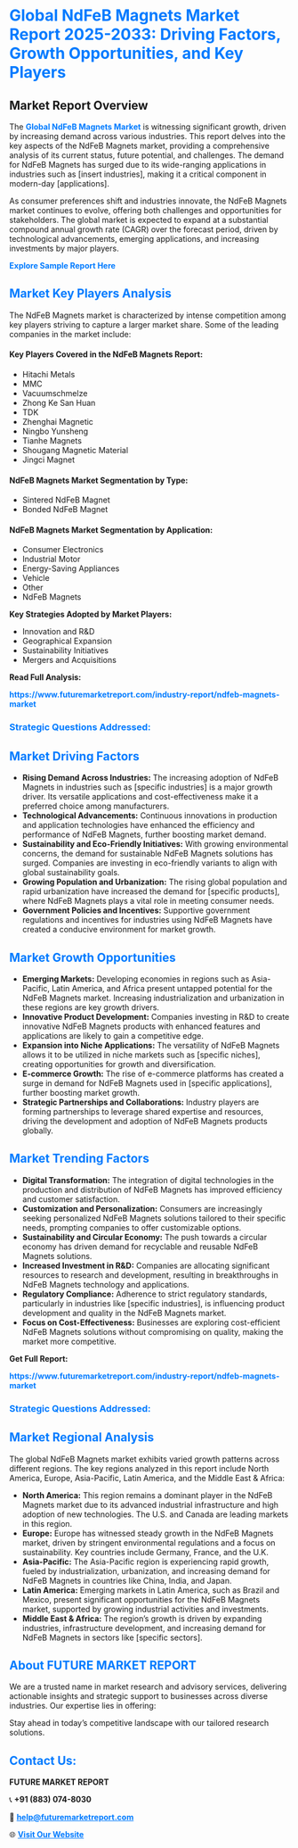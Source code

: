 <h1 style="color: #007BFF;">Global NdFeB Magnets Market Report 2025-2033: Driving Factors, Growth Opportunities, and Key Players</h1>

<section id="overview">
<h2>Market Report Overview</h2>
<p>The <a href="https://www.futuremarketreport.com/industry-report/ndfeb-magnets-market" style="color: #007BFF; text-decoration: none;"><strong>Global NdFeB Magnets Market</strong></a> is witnessing significant growth, driven by increasing demand across various industries. This report delves into the key aspects of the NdFeB Magnets market, providing a comprehensive analysis of its current status, future potential, and challenges. The demand for NdFeB Magnets has surged due to its wide-ranging applications in industries such as [insert industries], making it a critical component in modern-day [applications].</p>
<p>As consumer preferences shift and industries innovate, the NdFeB Magnets market continues to evolve, offering both challenges and opportunities for stakeholders. The global market is expected to expand at a substantial compound annual growth rate (CAGR) over the forecast period, driven by technological advancements, emerging applications, and increasing investments by major players.</p>
</section>

<section id="overview">
<p><a href="https://www.futuremarketreport.com/request-sample/reportId=111632" style="color: #007BFF; text-decoration: none;"><strong>Explore Sample Report Here</strong></a></p>
</section>

<section id="key-players">
<h2 style="color: #007BFF;">Market Key Players Analysis</h2>
<p>The NdFeB Magnets market is characterized by intense competition among key players striving to capture a larger market share. Some of the leading companies in the market include:</p>
<h4>Key Players Covered in the NdFeB Magnets Report:</h4>
<ul><li>Hitachi Metals</li><li>MMC</li><li>Vacuumschmelze</li><li>Zhong Ke San Huan</li><li>TDK</li><li>Zhenghai Magnetic</li><li>Ningbo Yunsheng</li><li>Tianhe Magnets</li><li>Shougang Magnetic Material</li><li>Jingci Magnet</li></ul>
<h4>NdFeB Magnets Market Segmentation by Type:</h4>
<ul><li>Sintered NdFeB Magnet</li><li>Bonded NdFeB Magnet</li></ul>

<h4>NdFeB Magnets Market Segmentation by Application:</h4>
<ul><li>Consumer Electronics</li><li>Industrial Motor</li><li>Energy-Saving Appliances</li><li>Vehicle</li><li>Other</li><li>NdFeB Magnets</li></ul>
<p><strong>Key Strategies Adopted by Market Players:</strong></p>
<ul>
<li>Innovation and R&D</li>
<li>Geographical Expansion</li>
<li>Sustainability Initiatives</li>
<li>Mergers and Acquisitions</li>
</ul>
</section>

<section>
<p><strong>Read Full Analysis: </strong></p><a href="https://www.futuremarketreport.com/industry-report/ndfeb-magnets-market" style="color: #007BFF; text-decoration: none;"><strong>https://www.futuremarketreport.com/industry-report/ndfeb-magnets-market</strong></a>
<h3 style="color: #007BFF;">Strategic Questions Addressed:</h3>
</section>

<section id="driving-factors">
<h2 style="color: #007BFF;">Market Driving Factors</h2>
<ul>
<li><strong>Rising Demand Across Industries:</strong> The increasing adoption of NdFeB Magnets in industries such as [specific industries] is a major growth driver. Its versatile applications and cost-effectiveness make it a preferred choice among manufacturers.</li>
<li><strong>Technological Advancements:</strong> Continuous innovations in production and application technologies have enhanced the efficiency and performance of NdFeB Magnets, further boosting market demand.</li>
<li><strong>Sustainability and Eco-Friendly Initiatives:</strong> With growing environmental concerns, the demand for sustainable NdFeB Magnets solutions has surged. Companies are investing in eco-friendly variants to align with global sustainability goals.</li>
<li><strong>Growing Population and Urbanization:</strong> The rising global population and rapid urbanization have increased the demand for [specific products], where NdFeB Magnets plays a vital role in meeting consumer needs.</li>
<li><strong>Government Policies and Incentives:</strong> Supportive government regulations and incentives for industries using NdFeB Magnets have created a conducive environment for market growth.</li>
</ul>
</section>

<section id="growth-opportunities">
<h2 style="color: #007BFF;">Market Growth Opportunities</h2>
<ul>
<li><strong>Emerging Markets:</strong> Developing economies in regions such as Asia-Pacific, Latin America, and Africa present untapped potential for the NdFeB Magnets market. Increasing industrialization and urbanization in these regions are key growth drivers.</li>
<li><strong>Innovative Product Development:</strong> Companies investing in R&D to create innovative NdFeB Magnets products with enhanced features and applications are likely to gain a competitive edge.</li>
<li><strong>Expansion into Niche Applications:</strong> The versatility of NdFeB Magnets allows it to be utilized in niche markets such as [specific niches], creating opportunities for growth and diversification.</li>
<li><strong>E-commerce Growth:</strong> The rise of e-commerce platforms has created a surge in demand for NdFeB Magnets used in [specific applications], further boosting market growth.</li>
<li><strong>Strategic Partnerships and Collaborations:</strong> Industry players are forming partnerships to leverage shared expertise and resources, driving the development and adoption of NdFeB Magnets products globally.</li>
</ul>
</section>

<section id="trending-factors">
<h2 style="color: #007BFF;">Market Trending Factors</h2>
<ul>
<li><strong>Digital Transformation:</strong> The integration of digital technologies in the production and distribution of NdFeB Magnets has improved efficiency and customer satisfaction.</li>
<li><strong>Customization and Personalization:</strong> Consumers are increasingly seeking personalized NdFeB Magnets solutions tailored to their specific needs, prompting companies to offer customizable options.</li>
<li><strong>Sustainability and Circular Economy:</strong> The push towards a circular economy has driven demand for recyclable and reusable NdFeB Magnets solutions.</li>
<li><strong>Increased Investment in R&D:</strong> Companies are allocating significant resources to research and development, resulting in breakthroughs in NdFeB Magnets technology and applications.</li>
<li><strong>Regulatory Compliance:</strong> Adherence to strict regulatory standards, particularly in industries like [specific industries], is influencing product development and quality in the NdFeB Magnets market.</li>
<li><strong>Focus on Cost-Effectiveness:</strong> Businesses are exploring cost-efficient NdFeB Magnets solutions without compromising on quality, making the market more competitive.</li>
</ul>
</section>

<section>
<p><strong>Get Full Report: </strong></p><a href="https://www.futuremarketreport.com/industry-report/ndfeb-magnets-market" style="color: #007BFF; text-decoration: none;"><strong>https://www.futuremarketreport.com/industry-report/ndfeb-magnets-market</strong></a>
<h3 style="color: #007BFF;">Strategic Questions Addressed:</h3>
</section>


<section id="regional-analysis">
<h2 style="color: #007BFF;">Market Regional Analysis</h2>
<p>The global NdFeB Magnets market exhibits varied growth patterns across different regions. The key regions analyzed in this report include North America, Europe, Asia-Pacific, Latin America, and the Middle East & Africa:</p>
<ul>
<li><strong>North America:</strong> This region remains a dominant player in the NdFeB Magnets market due to its advanced industrial infrastructure and high adoption of new technologies. The U.S. and Canada are leading markets in this region.</li>
<li><strong>Europe:</strong> Europe has witnessed steady growth in the NdFeB Magnets market, driven by stringent environmental regulations and a focus on sustainability. Key countries include Germany, France, and the U.K.</li>
<li><strong>Asia-Pacific:</strong> The Asia-Pacific region is experiencing rapid growth, fueled by industrialization, urbanization, and increasing demand for NdFeB Magnets in countries like China, India, and Japan.</li>
<li><strong>Latin America:</strong> Emerging markets in Latin America, such as Brazil and Mexico, present significant opportunities for the NdFeB Magnets market, supported by growing industrial activities and investments.</li>
<li><strong>Middle East & Africa:</strong> The region’s growth is driven by expanding industries, infrastructure development, and increasing demand for NdFeB Magnets in sectors like [specific sectors].</li>
</ul>
</section>

<footer>
<h2 style="color: #007BFF;">About FUTURE MARKET REPORT</h2>
<p>We are a trusted name in market research and advisory services, delivering actionable insights and strategic support to businesses across diverse industries. Our expertise lies in offering:</p>

<p>Stay ahead in today’s competitive landscape with our tailored research solutions.</p>

<h2 style="color: #007BFF;">Contact Us:</h2>
<p><strong>FUTURE MARKET REPORT</strong></p>
<p>📞 <strong>+91 (883) 074-8030</strong></p>
<p>📧 <strong><a href="mailto:help@futuremarketreport.com" style="color: #007BFF;">help@futuremarketreport.com</a></strong></p>
<p>🌐 <strong><a href="https://www.futuremarketreport.com/" style="color: #007BFF;">Visit Our Website</a></strong></p>
</footer>